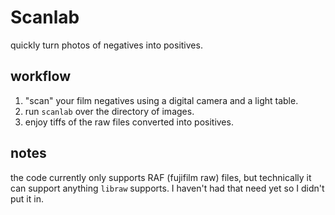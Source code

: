 # Scanlab

quickly turn photos of negatives into positives.

## workflow

1.  "scan" your film negatives using a digital camera and a light table.
1.  run `scanlab` over the directory of images.
1.  enjoy tiffs of the raw files converted into positives.

## notes

the code currently only supports RAF (fujifilm raw) files, but technically it can support anything `libraw` supports.
I haven't had that need yet so I didn't put it in.
